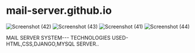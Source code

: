 # mail-server.github.io
![Screenshot (42)](https://user-images.githubusercontent.com/54342492/223473560-9433599d-d52f-4009-95cd-eb01eb2c9697.png)
![Screenshot (43)](https://user-images.githubusercontent.com/54342492/223473946-e88fdd4d-66ef-4abd-877b-700cb7c7253c.png)
![Screenshot (41)](https://user-images.githubusercontent.com/54342492/223474013-e13fb343-631c-4af3-ae2e-df3b2f46d44c.png)
![Screenshot (44)](https://user-images.githubusercontent.com/54342492/223474137-1629bfa1-5730-4277-9ea5-cd0f3a3b9049.png)

MAIL SERVER SYSTEM---
TECHNOLOGIES USED-HTML,CSS,DJANGO,MYSQL SERVER..
